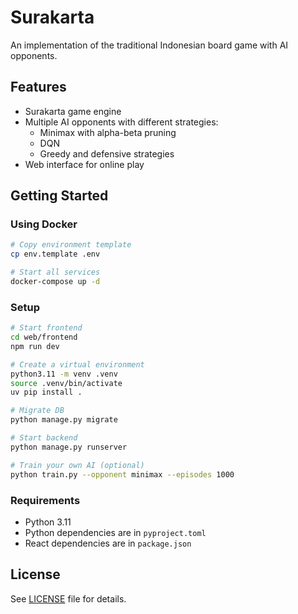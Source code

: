 # Surakarta

An implementation of the traditional Indonesian board game with AI opponents.

## Features

- Surakarta game engine
- Multiple AI opponents with different strategies:
  - Minimax with alpha-beta pruning
  - DQN
  - Greedy and defensive strategies
- Web interface for online play

## Getting Started

### Using Docker

```bash
# Copy environment template
cp env.template .env

# Start all services
docker-compose up -d
```

### Setup

```bash
# Start frontend
cd web/frontend
npm run dev

# Create a virtual environment
python3.11 -m venv .venv
source .venv/bin/activate
uv pip install .

# Migrate DB
python manage.py migrate

# Start backend
python manage.py runserver

# Train your own AI (optional)
python train.py --opponent minimax --episodes 1000
```

### Requirements

- Python 3.11
- Python dependencies are in `pyproject.toml`
- React dependencies are in `package.json`

## License

See [LICENSE](LICENSE) file for details.